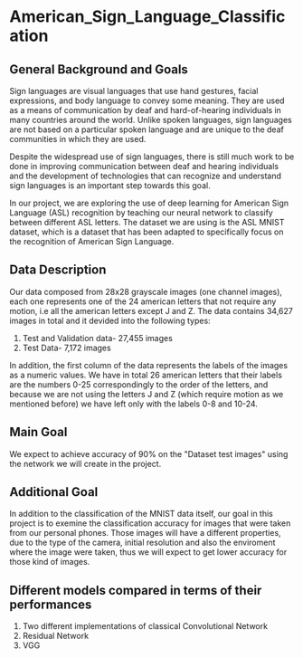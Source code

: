 # American_Sign_Language_Classification
## General Background and Goals
Sign languages are visual languages that use hand gestures, facial expressions, and body language to convey some meaning. They are used as a means of communication by deaf and hard-of-hearing individuals in many countries around the world. Unlike spoken languages, sign languages are not based on a particular spoken language and are unique to the deaf communities in which they are used.

Despite the widespread use of sign languages, there is still much work to be done in improving communication between deaf and hearing individuals and the development of technologies that can recognize and understand sign languages is an important step towards this goal.

In our project, we are exploring the use of deep learning for American Sign Language (ASL) recognition by teaching our neural network to classify between different ASL letters. The dataset we are using is the ASL MNIST dataset, which is a dataset that has been adapted to specifically focus on the recognition of American Sign Language.

## Data Description
Our data composed from 28x28 grayscale images (one channel images), each one represents one of the 24 american letters that not require any motion, i.e all the american letters except J and Z.
The data contains 34,627 images in total and it devided into the following types:

1) Test and Validation data- 27,455 images
2) Test Data- 7,172 images

In addition, the first column of the data represents the labels of the images as a numeric values. We have in total 26 american letters that their labels are the numbers 0-25 correspondingly to the order of the letters, and because we are not using the letters J and Z (which require motion as we mentioned before) we have left only with the labels 0-8 and 10-24.

## Main Goal
We expect to achieve accuracy of 90% on the "Dataset test images" using the network we will create in the project.

## Additional Goal
In addition to the classification of the MNIST data itself, our goal in this project is to exemine the classification accuracy for images that were taken from our personal phones. Those images will have a different properties, due to the type of the camera, initial resolution and also the enviroment where the image were taken, thus we will expect to get lower accuracy for those kind of images.

## Different models compared in terms of their performances
1) Two different implementations of classical Convolutional Network
2) Residual Network
3) VGG

